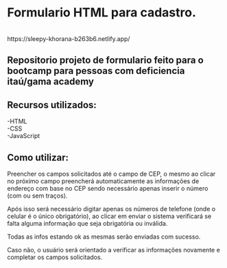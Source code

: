 <h1> Formulario HTML para cadastro. </h1>
<br>
https://sleepy-khorana-b263b6.netlify.app/
<br>

## Repositorio projeto de formulario feito para o bootcamp para pessoas com deficiencia itaú/gama academy

<h2>Recursos utilizados: </h2>
-HTML <br>
-CSS <br>
-JavaScript <br>

<h2> Como utilizar: </h2>
	Preencher os campos solicitados até o campo de CEP, 
  o mesmo ao clicar no próximo campo preencherá automaticamente as 
  informações de endereço com base no CEP sendo necessário apenas 
  inserir o número (com ou sem traços). 
  
  Após isso será necessário digitar apenas os números de telefone 
  (onde o celular é o único obrigatório), ao clicar em enviar o sistema 
  verificará se falta alguma informação que seja obrigatória ou inválida.
  
  Todas as infos estando ok as mesmas serão enviadas com sucesso. 
  
  Caso não, o usuário será orientado a verificar as informações novamente 
  e completar os campos solicitados.

